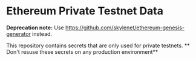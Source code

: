 # Ethereum Private Testnet Data

**Deprecation note:** Use https://github.com/skylenet/ethereum-genesis-generator instead.

This repository contains secrets that are only used for private testnets.
** Don't resuse these secrets on any production environment**
